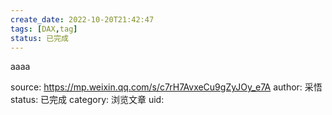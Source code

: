 ```yaml
---
create_date: 2022-10-20T21:42:47
tags: [DAX,tag]
status: 已完成
---
```


aaaa

source: https://mp.weixin.qq.com/s/c7rH7AvxeCu9gZyJOy_e7A
author: 采悟
status: 已完成 
category: 浏览文章 
uid: 